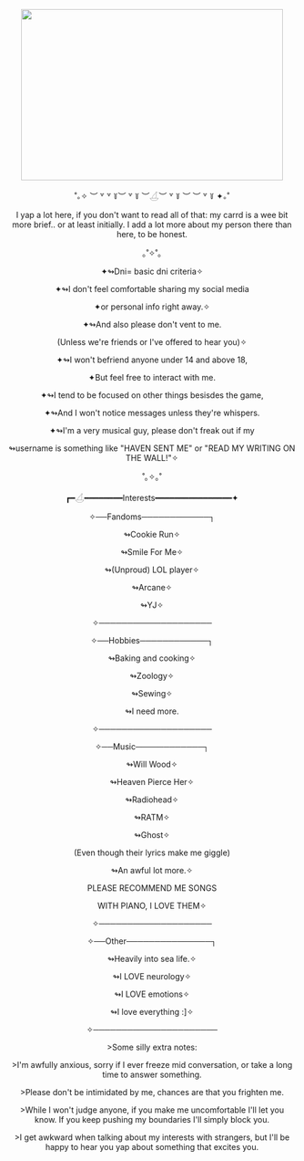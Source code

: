 <p align="center">
  <img width="460" height="300" src="https://github.com/user-attachments/assets/b20933a2-c099-4e08-8e8f-19e10025d9d4">
</p>
<p align="center">˚｡✧ ︶ ꒷ ꒷ ꒦︶ ꒷ ꒦ ︶𓋒︶ ꒷ ꒦ ︶ ︶ ꒷ ꒦ ✦｡˚</p>
<p align="center">I yap a lot here, if you don't want to read all of that: my carrd is a wee bit more brief.. or at least initially. I add a lot more about my person there than here, to be honest.</p>

<p align="center">｡˚✧˚｡</p>
<p align="center">✦↬Dni= basic dni criteria✧</p>
<p align="center">✦↬I don't feel comfortable sharing my social media</p>
<p align="center">✦or personal info right away.✧</p>
<p align="center">✦↬And also please don't vent to me.</p>
<p align="center">(Unless we're friends or I've offered to hear you)✧</p>
<p align="center">✦↬I won't befriend anyone under 14 and above 18,</p>
<p align="center">✦But feel free to interact with me.</p>
<p align="center">✦↬I tend to be focused on other things besisdes the game,</p>
<p align="center">✦↬And I won't notice messages unless they're whispers.</p>
<p align="center">✦↬I'm a very musical guy, please don't freak out if my</p>
<p align="center">↬username is something like "HAVEN SENT ME" or "READ MY WRITING ON THE WALL!"✧</p>
<p align="center">˚｡✧｡˚</p>
<p align="center">┏━𓋒━━━━━━━━Interests━━━━━━━━━━━━━━━━✦</p>
<p align="center">✧──Fandoms────────────┐</p>
<p align="center">↬Cookie Run✧</p>
<p align="center">↬Smile For Me✧</p>
<p align="center">↬(Unproud) LOL player✧</p>
<p align="center">↬Arcane✧</p>
<p align="center">↬YJ✧</p>
<p align="center">✧────────────────────</p>
<p align="center">✧──Hobbies────────────┐</p>
<p align="center">↬Baking and cooking✧</p>
<p align="center">↬Zoology✧</p>
<p align="center">↬Sewing✧</p>
<p align="center">↬I need more.</p>
<p align="center">✧────────────────────</p>
<p align="center">✧──Music────────────┐</p>
<p align="center">↬Will Wood✧</p>
<p align="center">↬Heaven Pierce Her✧</p>
<p align="center">↬Radiohead✧</p>
<p align="center">↬RATM✧</p>
<p align="center">↬Ghost✧</p>
<p align="center">(Even though their lyrics make me giggle)</p>
<p align="center">↬An awful lot more.✧</p>
<p align="center">PLEASE RECOMMEND ME SONGS</p>
<p align="center">WITH PIANO, I LOVE THEM✧</p>
<p align="center">✧────────────────────</p>
<p align="center">✧──Other───────────────┐</p>
<p align="center">↬Heavily into sea life.✧</p>
<p align="center">↬I LOVE neurology✧</p>
<p align="center">↬I LOVE emotions✧</p>
<p align="center">↬I love everything :]✧</p>
<p align="center">✧──────────────────────</p>

<p align="center">>Some silly extra notes:</p>
<p align="center">>I'm awfully anxious, sorry if I ever freeze mid conversation, or take a long time to answer something.</p>
<p align="center">>Please don't be intimidated by me, chances are that you frighten me.</p>
<p align="center">>While I won't judge anyone, if you make me uncomfortable I'll let you know. If you keep pushing my boundaries I'll simply block you.</p>
<p align="center">>I get awkward when talking about my interests with strangers, but I'll be happy to hear you yap about something that excites you.</p>
